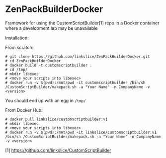 # ZenPackBuilderDocker
Framework for using the CustomScriptBuilder[1] repo in a Docker container where a development lab may be unavailable

Installation:

From scratch:
```
# git clone https://github.com/linkslice/ZenPackBuilderDocker.git
# cd ZenPackBuilderDocker
# docker build -t customscriptbuilder .
# cd /tmp/
# mkdir libexec
# <move your scripts into libexec>
# docker run -v $(pwd):/mnt/pwd -it customscriptbuilder /bin/sh /CustomScriptBuilder/makepack.sh -a "Your Name" -n CompanyName -v <version>
```
You should end up with an egg in `/tmp/`

From Docker Hub:
```
# docker pull linkslice/customscriptbuilder:v1
# mkdir libexec
# <move your scripts into libexec>
# docker run -v $(pwd):/mnt/pwd -it linkslice/customscriptbuilder:v1 /bin/sh /CustomScriptBuilder/makepack.sh -a "Your Name" -n CompanyName -v <version>
```


[1] https://github.com/linkslice/CustomScriptBuilder
